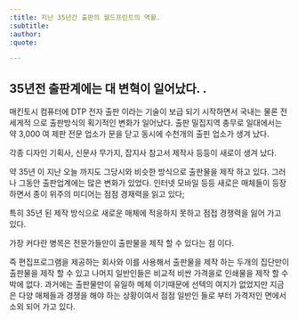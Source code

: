 ```yaml
---
:title: 지난 35년간 출판의 월드프린트의 역활.
:subtitle: 
:author:
:quote:

---
```


## 35년전 출판계에는 대 변혁이 일어났다. .

매킨토시 컴퓨터에 DTP 전자 출판 이라는 기술이 보급 되기 시작하면서 국내는 물론 전세게적 으로 출판방식의 획기적인 변화가 일어났다.
출판 밀집지역 충무로 일대에서는 약 3,000 여 제판 전문 업소가 문을 닫고 동시에 수천개의 출핀 업소가 생겨 났다.

각종 디자인 기획사, 신문사 무가지, 잡지사 참고서 제작사 등등이 새로이 생겨 났다.

약 35년 이 지난 오늘 까지도 그당시와 비슷한 방식으로 출판물을 제작 하고 있다.
그러나 그동안 출판업계에는 많은 변화가 있었다. 인터넷 모바일 등등 새로은 매체들이 등장하면서 종이 위주의 미디어는 점점 경재력을 읽고 있다;

특히 35년 된 제작 방식으로 새로운 매체에 적응하지 못하고 점접 경쟁력을 잃어 가고 있다.

가장 커다란 병목은 전문가들만이 출판물을 제작 할 수 있다는 점 이다.

즉 편집프로그램을 제공하는 회사와 이를 사용해서 출판물을 제작 하는 두개의 집단만이 출판물을 제작 할 수 있고
나머지 일반인들은 비교적 비싼 가격을로 인쇄물을 제작 할 수 박에 없다. 과거에는 출판물만이 유일하 메체 이기때문에 선텍의 여지가 없었지만 지금은 다양 매체들과 경쟁을 해야 하는 상황이여서 점점 일반인 들로 부터 가격저인 면에서 소외 되어 가고 있다.






